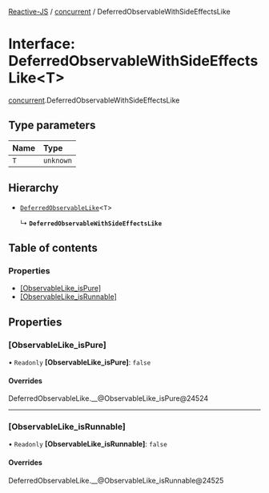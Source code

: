 [Reactive-JS](../README.md) / [concurrent](../modules/concurrent.md) / DeferredObservableWithSideEffectsLike

# Interface: DeferredObservableWithSideEffectsLike<T\>

[concurrent](../modules/concurrent.md).DeferredObservableWithSideEffectsLike

## Type parameters

| Name | Type |
| :------ | :------ |
| `T` | `unknown` |

## Hierarchy

- [`DeferredObservableLike`](concurrent.DeferredObservableLike.md)<`T`\>

  ↳ **`DeferredObservableWithSideEffectsLike`**

## Table of contents

### Properties

- [[ObservableLike\_isPure]](concurrent.DeferredObservableWithSideEffectsLike.md#[observablelike_ispure])
- [[ObservableLike\_isRunnable]](concurrent.DeferredObservableWithSideEffectsLike.md#[observablelike_isrunnable])

## Properties

### [ObservableLike\_isPure]

• `Readonly` **[ObservableLike\_isPure]**: ``false``

#### Overrides

DeferredObservableLike.\_\_@ObservableLike\_isPure@24524

___

### [ObservableLike\_isRunnable]

• `Readonly` **[ObservableLike\_isRunnable]**: ``false``

#### Overrides

DeferredObservableLike.\_\_@ObservableLike\_isRunnable@24525
